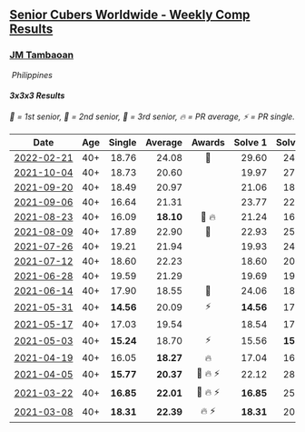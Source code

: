 <style>table {white-space: nowrap;}</style>
<link rel="stylesheet" type="text/css" href="/scw-comp/css/flags.css" />

## [Senior Cubers Worldwide - Weekly Comp Results](/scw-comp/results/)
### [JM Tambaoan](README.md)

<i class="flag flag-PH" />&nbsp;Philippines

#### 3x3x3 Results

<span style="white-space: nowrap;">🥇 = 1st senior</span>, <span style="white-space: nowrap;">🥈 = 2nd senior</span>, <span style="white-space: nowrap;">🥉 = 3rd senior</span>, <span style="white-space: nowrap;">🔥 = PR average</span>, <span style="white-space: nowrap;">⚡ = PR single</span>.

| Date | Age | Single | Average | Awards | Solve 1 | Solve 2 | Solve 3 | Solve 4 | Solve 5 | Video |
| :--: | :--: | --: | --: | :--: | --: | --: | --: | --: | --: | :-- |
| [2022-02-21](../../results/2022-02-21/333.md) | 40+ | 18.76 | 24.08 | 🥉 | 29.60 | 24.25 | 23.00 | 24.98 | 18.76 | [Desktop](https://www.facebook.com/events/509549287201075/permalink/512909166865087) / [Mobile](https://m.facebook.com/events/509549287201075?view=permalink&id=512909166865087) |
| [2021-10-04](../../results/2021-10-04/333.md) | 40+ | 18.73 | 20.60 |  | 19.97 | 27.18 | 18.73 | 19.21 | 22.61 | [Desktop](https://www.facebook.com/events/1102565390277531/permalink/1111278496072887) / [Mobile](https://m.facebook.com/events/1102565390277531?view=permalink&id=1111278496072887) |
| [2021-09-20](../../results/2021-09-20/333.md) | 40+ | 18.49 | 20.97 |  | 21.06 | 18.60 | 23.88 | 18.49 | 23.26 | [Desktop](https://www.facebook.com/events/836337370416586/permalink/844634596253530) / [Mobile](https://m.facebook.com/events/836337370416586?view=permalink&id=844634596253530) |
| [2021-09-06](../../results/2021-09-06/333.md) | 40+ | 16.64 | 21.31 |  | 23.77 | 22.39 | 16.64 | 32.86 | 17.78 | [Desktop](https://www.facebook.com/events/208105634636421/permalink/216450407135277) / [Mobile](https://m.facebook.com/events/208105634636421?view=permalink&id=216450407135277) |
| [2021-08-23](../../results/2021-08-23/333.md) | 40+ | 16.09 | **18.10** | 🥉 🔥 | 21.24 | 16.30 | 16.09 | 18.86 | 19.15 | [Desktop](https://www.facebook.com/events/799005364067137/permalink/814919962475677) / [Mobile](https://m.facebook.com/events/799005364067137?view=permalink&id=814919962475677) |
| [2021-08-09](../../results/2021-08-09/333.md) | 40+ | 17.89 | 22.90 | 🥉 | 22.93 | 25.16 | 17.89 | 25.27 | 20.60 | [Desktop](https://www.facebook.com/events/799005364067137/permalink/806617146639292) / [Mobile](https://m.facebook.com/events/799005364067137?view=permalink&id=806617146639292) |
| [2021-07-26](../../results/2021-07-26/333.md) | 40+ | 19.21 | 21.94 |  | 19.93 | 24.30 | 19.21 | 21.59 | 24.64 | [Desktop](https://www.facebook.com/events/345405150546336/permalink/354072949679556) / [Mobile](https://m.facebook.com/events/345405150546336?view=permalink&id=354072949679556) |
| [2021-07-12](../../results/2021-07-12/333.md) | 40+ | 18.60 | 22.23 |  | 18.60 | 20.63 | 31.68 | 21.95 | 24.12 | [Desktop](https://www.facebook.com/events/511699716713156/permalink/519003329316128) / [Mobile](https://m.facebook.com/events/511699716713156?view=permalink&id=519003329316128) |
| [2021-06-28](../../results/2021-06-28/333.md) | 40+ | 19.59 | 21.29 |  | 19.69 | 19.59 | 22.01 | 22.16 | 23.99 | [Desktop](https://www.facebook.com/events/849999075950147/permalink/860301588253229) / [Mobile](https://m.facebook.com/events/849999075950147?view=permalink&id=860301588253229) |
| [2021-06-14](../../results/2021-06-14/333.md) | 40+ | 17.90 | 18.55 | 🥈 | 24.06 | 18.38 | 18.59 | 17.90 | 18.67 | [Desktop](https://www.facebook.com/events/318989363128881/permalink/326659752361842) / [Mobile](https://m.facebook.com/events/318989363128881?view=permalink&id=326659752361842) |
| [2021-05-31](../../results/2021-05-31/333.md) | 40+ | **14.56** | 20.09 | ⚡ | **14.56** | 17.92 | 20.87 | 22.24 | 21.49 | [Desktop](https://www.facebook.com/events/477312563557358/permalink/484351006186847) / [Mobile](https://m.facebook.com/events/477312563557358?view=permalink&id=484351006186847) |
| [2021-05-17](../../results/2021-05-17/333.md) | 40+ | 17.03 | 19.54 |  | 18.54 | 17.03 | 19.84 | 25.12 | 20.24 | [Desktop](https://www.facebook.com/events/294093895691078/permalink/301389321628202) / [Mobile](https://m.facebook.com/events/294093895691078?view=permalink&id=301389321628202) |
| [2021-05-03](../../results/2021-05-03/333.md) | 40+ | **15.24** | 18.70 | ⚡ | 15.56 | **15.24** | 24.89 | 19.94 | 20.61 | [Desktop](https://www.facebook.com/events/2542204919406396/permalink/2547750758851812) / [Mobile](https://m.facebook.com/events/2542204919406396?view=permalink&id=2547750758851812) |
| [2021-04-19](../../results/2021-04-19/333.md) | 40+ | 16.05 | **18.27** | 🔥 | 17.04 | 16.05 | 26.89 | 16.64 | 21.12 | [Desktop](https://www.facebook.com/events/195346665532379/permalink/199666801767032) / [Mobile](https://m.facebook.com/events/195346665532379?view=permalink&id=199666801767032) |
| [2021-04-05](../../results/2021-04-05/333.md) | 40+ | **15.77** | **20.37** | 🥈 🔥 ⚡ | 22.12 | 28.23 | **15.77** | 19.28 | 19.72 | [Desktop](https://www.facebook.com/events/486157032419819/permalink/489829065385949) / [Mobile](https://m.facebook.com/events/486157032419819?view=permalink&id=489829065385949) |
| [2021-03-22](../../results/2021-03-22/333.md) | 40+ | **16.85** | **22.01** | 🥉 🔥 ⚡ | **16.85** | 25.91 | 23.22 | 21.13 | 21.68 | [Desktop](https://www.facebook.com/events/802754890451423/permalink/805360693524176) / [Mobile](https://m.facebook.com/events/802754890451423?view=permalink&id=805360693524176) |
| [2021-03-08](../../results/2021-03-08/333.md) | 40+ | **18.31** | **22.39** | 🔥 ⚡ | **18.31** | 20.05 | 25.84 | 21.29 | 26.60 | [Desktop](https://www.facebook.com/siopao.special/videos/10208666072085741) / [Mobile](https://m.facebook.com/siopao.special/videos/10208666072085741) |


<!-- Global site tag (gtag.js) - Google Analytics -->
<script async src="https://www.googletagmanager.com/gtag/js?id=UA-86348435-3"></script>
<script>window.dataLayer = window.dataLayer || []; function gtag() {dataLayer.push(arguments);} gtag('js', new Date()); gtag('config', 'UA-86348435-3');</script>

